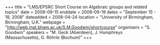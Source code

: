 +++
title = "LMS/EPSRC Short Course on Algebraic groups and related topics"
date = 2008-09-15
enddate = 2008-09-19
dates = "September 15 - 19, 2008"
dateadded = 2008-04-24
location = "University of Birmingham, Birmingham, U.K."
webpage = "http://web.mat.bham.ac.uk/S.M.Goodwin/shortcourse"
organisers = "S. Goodwin"
speakers = "M. Geck (Aberdeen), J. Humphreys (Massachusetts), G. Röhrle (Bochum)"
+++
